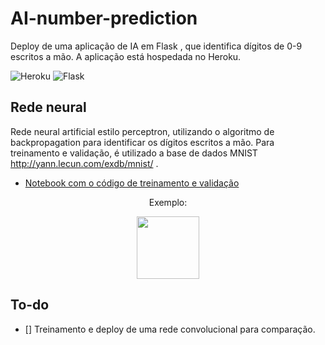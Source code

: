 # AI-number-prediction

Deploy de uma aplicação de IA em Flask , que identifica dígitos de 0-9 escritos a mão. A aplicação está hospedada no Heroku.

<img alt="Heroku" src="https://img.shields.io/badge/heroku%20-%23430098.svg?&style=for-the-badge&logo=heroku&logoColor=white"/>
<img alt="Flask" src="https://img.shields.io/badge/flask%20-%23000.svg?&style=for-the-badge&logo=flask&logoColor=white"/>

## Rede neural

Rede neural artificial estilo perceptron, utilizando o algoritmo de backpropagation para identificar
os dígitos escritos a mão. Para treinamento e validação, é utilizado a base de dados MNIST <a> http://yann.lecun.com/exdb/mnist/ </a>.

- <a href = "https://github.com/gomeslucasm/Deep-Learning/blob/master/Exerc_Backprop_MNIST_Lucas_Gomes.ipynb" >Notebook com o código de treinamento e validação </a>


<p align="center">
  Exemplo:
</p>

<p align="center">
  <img width="100" height="100" src="https://user-images.githubusercontent.com/44169749/96166004-c7641980-0ef3-11eb-93ec-8cfa12578646.PNG">
</p>

## To-do

- [] Treinamento e deploy de uma rede convolucional para comparação.

